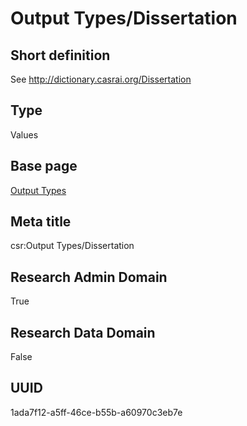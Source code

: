 # Output Types/Dissertation
## Short definition
See http://dictionary.casrai.org/Dissertation
## Type
Values
## Base page
[Output Types](../../Picklists/Output%20Types.md)
## Meta title
csr:Output Types/Dissertation
## Research Admin Domain
True
## Research Data Domain
False
## UUID
1ada7f12-a5ff-46ce-b55b-a60970c3eb7e
